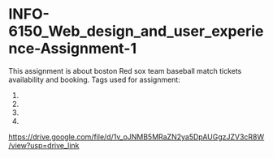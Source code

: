 # INFO-6150_Web_design_and_user_experience-Assignment-1
This assignment is about boston Red sox team baseball match tickets availability and booking.
Tags used for assignment:
1. <!-- <link rel="#" href="#"/>Tag: To specify relationship and referfering to css files.-->
2. <!-- <title></title> tag: Used for giving title to web pag. -->
3. <!-- <link rel="icon" type="image/x-icon" href="#"/> tag: For Favicon -->
4. 

https://drive.google.com/file/d/1v_oJNMB5MRaZN2ya5DpAUGgzJZV3cR8W/view?usp=drive_link
